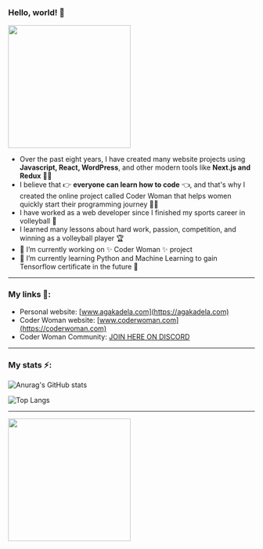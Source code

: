 ### Hello, world! 👋

[<img src="https://user-images.githubusercontent.com/14938482/173395971-707d0d64-ca9d-4c34-9f08-df2a80c229fd.png" width="250" />](https://agakadela.com)

 - Over the past eight years, I have created many website projects using **Javascript, React, WordPress**, and other modern tools like **Next.js and Redux** 👩‍💻  
 - I believe that 👉 **everyone can learn how to code** 👈, and that's why I created the online project called Coder Woman that helps women quickly start their programming journey 🦸‍♀️  
- I have worked as a web developer since I finished my sports career in volleyball 🏐  
- I learned many lessons about hard work, passion, competition, and winning as a volleyball player 🏆  
- 🔭 I’m currently working on ✨ Coder Woman ✨ project 
- 🌱 I’m currently learning Python and Machine Learning to gain Tensorflow certificate in the future 🤖  

---
### My links 🔗:
- Personal website: [www.agakadela.com](https://agakadela.com)
- Coder Woman website: [www.coderwoman.com](https://coderwoman.com)
- Coder Woman Community: [JOIN HERE ON DISCORD](https://discord.gg/MPxwsVkPUc)
---
### My stats ⚡️:
  
![Anurag's GitHub stats](https://github-readme-stats.vercel.app/api?username=agakadela&show_icons=true&theme=jolly)

![Top Langs](https://github-readme-stats.vercel.app/api/top-langs/?username=agakadela&theme=jolly)

---
[<img src="https://user-images.githubusercontent.com/14938482/151793615-1fbb3818-fa19-4cd8-bf1e-74b1b9ea1e31.png" width="250" />](https://coderwoman.com)
